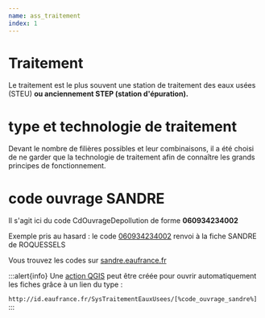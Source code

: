 ```yaml
---
name: ass_traitement
index: 1
---
```

# Traitement

Le traitement est le plus souvent une station de traitement des eaux usées (STEU) __ou anciennement STEP (station d'épuration).__

# type et technologie de traitement

Devant le nombre de filières possibles et leur combinaisons, il a été choisi de ne garder que la technologie de traitement afin de connaître les grands principes de fonctionnement.

# code ouvrage SANDRE

Il s'agit ici du code CdOuvrageDepollution de forme **060934234002**

Exemple pris au hasard :
le code [060934234002](http://id.eaufrance.fr/SysTraitementEauxUsees/060934234002) renvoi à la fiche SANDRE de ROQUESSELS

Vous trouvez les codes sur [sandre.eaufrance.fr](https://www.sandre.eaufrance.fr/Rechercher-une-donnee-d-un-jeu?keyword=&ss_item_code=&ss_lbref_sandre=Syst%C2%8Ame+de+traitement+d%27eaux+us%C3%A9es&ss_statut_sandre=Valid%C3%A9&sm_field_pc_cdcassubstancechimiq=&ds_dt_crea_sandre_op=%3D&ds_dt_crea_sandre%5Bvalue%5D%5Bdate%5D=&ds_dt_crea_sandre%5Bmin%5D=&ds_dt_crea_sandre%5Bmax%5D=&sm_field_par_choice_parametre_label=&im_field_type_dc=&sm_field_annee_fin_dc=&im_field_emprise_admin_dc=&im_field_fam_param_dc=&im_field_milieu_dc=&im_field_support_dc=&im_field_dc_typerdd=&sm_field_finalite_dc=&sm_field_dc_anneefinrdd=&im_field_apt_cdthemetaxon=&sm_field_dc_bassinreference=&sm_field_apt_cdalternatif=&im_field_dc_departementrdd=&im_field_tax_cdthemetaxon=&im_field_dc_typomilieurss=&sm_field_tax_cdalternatif=&sm_field_dc_descriptionfinaliter=&sm_field_met_nomintmethode=&sm_field_par_cdmethode_label=)

:::alert{info}
Une [action QGIS](https://docs.qgis.org/3.34/fr/docs/user_manual/working_with_vector/vector_properties.html#defining-actions) peut être créée pour ouvrir automatiquement les fiches grâce à un lien du type :

``` http://id.eaufrance.fr/SysTraitementEauxUsees/[%code_ouvrage_sandre%] ```
:::